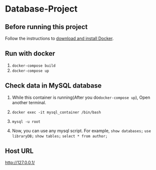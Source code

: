 # Database-Project

## Before running this project
Follow the instructions to [download and install Docker](https://docs.docker.com/get-docker/).

## Run with docker
1. `docker-compose build`
2. `docker-compose up`


## Check data in MySQL database
1. While this container is running(After you do`docker-compose up`), Open another terminal.

2. `docker exec -it mysql_container /bin/bash`

3. `mysql -u root`

4. Now, you can use any mysql script. For example, `show databases;` `use libraryDB;` `show tables;` `select * from author;`

## Host URL
http://127.0.0.1/
